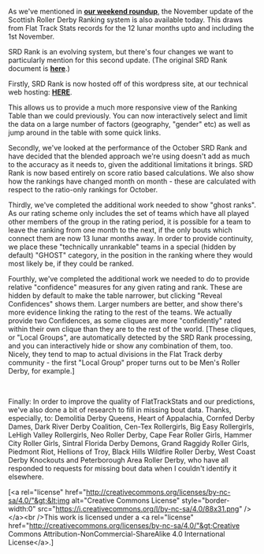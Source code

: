 <html><body><p>As we've mentioned in <strong><a href="https://www.scottishrollerderbyblog.com/2016/11/03/november-56th-non-usa-derby-roundup/">our weekend roundup</a></strong>, the November update of the Scottish Roller Derby Ranking system is also available today. This draws from Flat Track Stats records for the 12 lunar months upto and including the 1st November.

SRD Rank is an evolving system, but there's four changes we want to particularly mention for this second update. (The original SRD Rank document is <strong><a href="https://www.scottishrollerderbyblog.com/2016/10/08/ranking-the-world-and-other-fts-visualisations/2">here</a></strong>.)

Firstly, SRD Rank is now hosted off of this wordpress site, at our technical web hosting: <strong><a href="http://aoanla.pythonanywhere.com/16-Nov-ranking.html">HERE</a></strong>.

This allows us to provide a much more responsive view of the Ranking Table than we could previously. You can now interactively select and limit the data on a large number of factors (geography, "gender" etc) as well as jump around in the table with some quick links.

Secondly, we've looked at the performance of the October SRD Rank and have decided that the blended approach we're using doesn't add as much to the accuracy as it needs to, given the additional limitations it brings. SRD Rank is now based entirely on score ratio based calculations. We also show how the rankings have changed month on month - these are calculated with respect to the ratio-only rankings for October.

Thirdly, we've completed the additional work needed to show "ghost ranks". As our rating scheme only includes the set of teams which have all played other members of the group in the rating period, it is possible for a team to leave the ranking from one month to the next, if the only bouts which connect them are now 13 lunar months away. In order to provide continuity, we place these "technically unrankable" teams in a special (hidden by default) "GHOST" category, in the position in the ranking where they would most likely be, if they could be ranked.

Fourthly, we've completed the additional work we needed to do to provide relative "confidence" measures for any given rating and rank. These are hidden by default to make the table narrower, but clicking "Reveal Confidences" shows them. Larger numbers are better, and show there's more evidence linking the rating to the rest of the teams.
We actually provide two Confidences, as some cliques are more "confidently" rated within their own clique than they are to the rest of the world. [These cliques, or "Local Groups", are automatically detected by the SRD Rank processing, and you can interactively hide or show any combination of them, too. Nicely, they tend to map to actual divisions in the Flat Track derby community - the first "Local Group" proper turns out to be Men's Roller Derby, for example.]

 

Finally: In order to improve the quality of FlatTrackStats and our predictions, we've also done a bit of research to fill in missing bout data. Thanks, especially, to: <span class="s1">Demolitia Derby Queens, Heart of Appalachia, Cornfed Derby Dames, </span><span class="s1">Dark River Derby Coalition, Cen-Tex Rollergirls, Big Easy Rollergirls, LeHigh Valley Rollergirls, Neo Roller Derby, Cape Fear Roller Girls, Hammer City Roller Girls, Sintral Florida Derby Demons, Grand Raggidy Roller Girls, Piedmont Riot, Hellions of Troy, Black Hills Wildfire Roller Derby, West Coast Derby Knockouts and Peterborough Area Roller Derby, who have all responded to requests for missing bout data when I couldn't identify it elsewhere.</span>

[&lt;a rel="license" href="http://creativecommons.org/licenses/by-nc-sa/4.0/"&gt;&lt;img alt="Creative Commons License" style="border-width:0" src="https://i.creativecommons.org/l/by-nc-sa/4.0/88x31.png" /&gt;&lt;/a&gt;&lt;br /&gt;This work is licensed under a &lt;a rel="license" href="http://creativecommons.org/licenses/by-nc-sa/4.0/"&gt;Creative Commons Attribution-NonCommercial-ShareAlike 4.0 International License&lt;/a&gt;.]</p></body></html>
